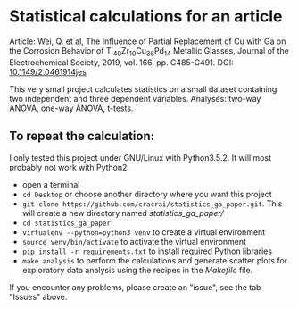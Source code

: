 # Statistical calculations for an article

Article: Wei, Q. et al, The Influence of Partial Replacement of Cu
with Ga on the Corrosion Behavior of
Ti<sub>40</sub>Zr<sub>10</sub>Cu<sub>36</sub>Pd<sub>14</sub> Metallic
Glasses, Journal of the Electrochemical Society, 2019, vol. 166,
pp. C485-C491. DOI:
[10.1149/2.0461914jes](http://dx.doi.org/10.1149/2.0461914jes)

This very small project calculates statistics on a small dataset
containing two independent and three dependent variables.  Analyses:
two-way ANOVA, one-way ANOVA, t-tests.

## To repeat the calculation:

I only tested this project under GNU/Linux with Python3.5.2.  It will most
probably not work with Python2.

- open a terminal
- `cd Desktop` or choose another directory where you want this project
- `git clone https://github.com/cracrai/statistics_ga_paper.git`.  This will
create a new directory named *statistics_ga_paper/*
- `cd statistics_ga_paper`
- `virtualenv --python=python3 venv` to create a virtual environment
- `source venv/bin/activate` to activate the virtual environment
- `pip install -r requirements.txt` to install required Python libraries
- `make analysis` to perform the calculations and generate scatter plots for
exploratory data analysis using the recipes in the *Makefile* file.

If you encounter any problems, please create an "issue", see the tab "Issues" above.
